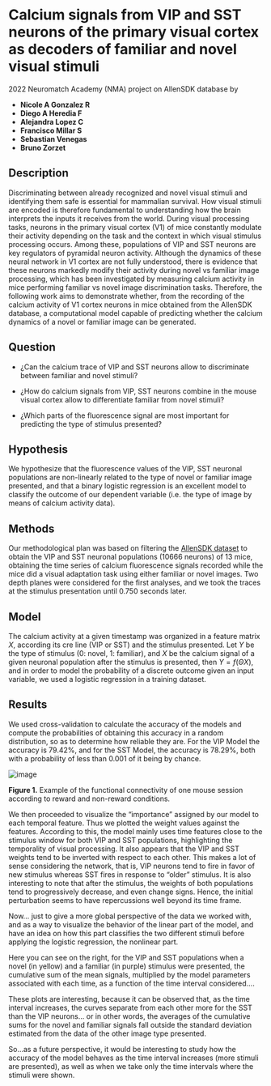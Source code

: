 # Calcium signals from VIP and SST neurons of the primary visual cortex as decoders of familiar and novel visual stimuli 

2022 Neuromatch Academy (NMA) project on AllenSDK database by

- **Nicole A Gonzalez R**
- **Diego A Heredia F**
- **Alejandra Lopez C**
- **Francisco Millar S**
- **Sebastian Venegas**
- **Bruno Zorzet**

## Description

Discriminating between already recognized and novel visual stimuli and identifying them safe is essential for mammalian survival. How visual stimuli are encoded is therefore  fundamental to understanding how the brain interprets the inputs it receives from the world. During visual processing tasks, neurons in the primary visual cortex (V1) of mice constantly modulate their activity depending on the task and the context in which visual stimulus processing occurs. Among these, populations of VIP and SST neurons are key regulators of pyramidal neuron activity. Although the dynamics of these neural network in V1 cortex are not fully understood, there is evidence that these neurons markedly modify their activity during novel vs familiar image processing, which has been investigated by measuring calcium activity in mice performing familiar vs novel image discrimination tasks. Therefore, the following work aims to demonstrate whether, from the recording of the calcium activity of V1 cortex neurons in mice obtained from the AllenSDK database, a computational model capable of predicting whether the calcium dynamics of a novel or familiar image can be generated.

## Question
- ¿Can the calcium trace of VIP and SST neurons allow to discriminate between familiar and novel stimuli?

- ¿How do calcium signals from VIP, SST neurons combine in the mouse visual cortex allow to differentiate familiar from novel stimuli?

- ¿Which parts of the fluorescence signal are most important for predicting the type of stimulus presented?

## Hypothesis

We hypothesize that the fluorescence values of the VIP, SST neuronal populations are non-linearly related to the type of novel or familiar image presented, and that a  binary logistic regression is an excellent model to classify the outcome of our dependent variable (i.e. the type of image by means of calcium activity data).

## Methods

Our methodological plan was based on filtering the [AllenSDK dataset](https://doi.org/10.1038/s41593-019-0550-9) to obtain the VIP and SST neuronal populations (10666 neurons) of 13 mice, obtaining the time series of calcium fluorescence signals recorded while the mice did a visual adaptation task using either familiar or novel images. Two depth planes were considered for the first analyses, and we took the traces at the stimulus presentation until 0.750 seconds later.

## Model

The calcium activity at a given timestamp was organized in a feature matrix $X$, according its cre line (VIP or SST) and the stimulus presented. Let $Y$ be the type of stimulus ($0$: novel, $1$: familiar), and $X$ be the calcium signal of a given neuronal population after the stimulus is presented, then $Y = f(\Theta X)$, and in order to model the probability of a discrete outcome given an input variable, we used a logistic regression in a training dataset.

## Results

We used cross-validation to calculate the accuracy of the models and compute the probabilities of obtaining this accuracy in a random distribution, so as to determine how reliable they are. For the VIP Model the accuracy is 79.42%, and for the SST Model, the accuracy is 78.29%, both with a probability of less than 0.001 of it being by chance.

![image](https://user-images.githubusercontent.com/79924152/181863019-feb89509-f7a8-4a72-9c12-6c6dab9b890a.png)

**Figure 1.** Example of the functional connectivity of one mouse session according to reward and non-reward conditions.



We then proceeded to visualize the “importance” assigned by our model to each temporal feature. Thus we plotted the weight values against the features. According to this, the model mainly uses time features close to the stimulus window for both VIP and SST populations, highlighting the temporality of visual processing. It also appears that the VIP and SST weights tend to be inverted with respect to each other. This makes a lot of sense considering the network, that is, VIP neurons tend to fire in favor of new stimulus whereas SST fires in response to “older” stimulus. It is also interesting to note that after the stimulus, the weights of both populations tend to progressively decrease, and even change signs. Hence, the initial perturbation seems to have repercussions well beyond its time frame.

Now… just to give a more global perspective of the data we worked with, and as a way to visualize the behavior of the linear part of the model, and have an idea on how this part classifies the two different stimuli before applying the logistic regression, the nonlinear part.

Here you can see on the right, for the VIP and SST populations when a novel (in yellow) and a familiar (in purple) stimulus were presented, the cumulative sum of the mean signals, multiplied by the model parameters associated with each time, as a function of the time interval considered….  

These plots are interesting, because it can be observed that, as the time interval increases, the curves separate from each other more for the SST than the VIP neurons… or in other words, the averages of the cumulative sums for the novel and familiar signals fall outside the standard deviation estimated from the data of the other image type presented.

So…as a future perspective, it would be interesting to study how the accuracy of the model behaves as the time interval increases (more stimuli are presented), as well as when we take only the time intervals where the stimuli were shown. 

